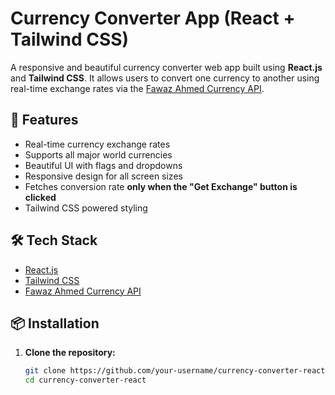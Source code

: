 # Currency Converter App (React + Tailwind CSS)

A responsive and beautiful currency converter web app built using **React.js** and **Tailwind CSS**. It allows users to convert one currency to another using real-time exchange rates via the [Fawaz Ahmed Currency API](https://github.com/fawazahmed0/currency-api).



## 🚀 Features

- Real-time currency exchange rates
- Supports all major world currencies
- Beautiful UI with flags and dropdowns
- Responsive design for all screen sizes
- Fetches conversion rate **only when the "Get Exchange" button is clicked**
- Tailwind CSS powered styling

## 🛠️ Tech Stack

- [React.js](https://reactjs.org/)
- [Tailwind CSS](https://tailwindcss.com/)
- [Fawaz Ahmed Currency API](https://github.com/fawazahmed0/currency-api)

## 📦 Installation

1. **Clone the repository:**
   ```bash
   git clone https://github.com/your-username/currency-converter-react.git
   cd currency-converter-react
